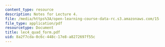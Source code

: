 ```yaml
---
content_type: resource
description: Notes for Lecture 4.
file: /media/https%3A/open-learning-course-data-rc.s3.amazonaws.com/15-084j-nonlinear-programming-spring-2004/8a2f7cda0c6c448c17e8a8272697f55c_lec4_quad_form.pdf
file_type: application/pdf
resourcetype: Document
title: lec4_quad_form.pdf
uid: 8a2f7cda-0c6c-448c-17e8-a8272697f55c
---
```

